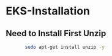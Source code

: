 # EKS-Installation

## Need to Install First Unzip 

   ```bash
          sudo apt-get install unzip -y
   ```
